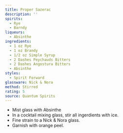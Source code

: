 ```yaml
---
title: Proper Sazerac
description: ''
spirits:
  - Rye
  - Barndy
liqueurs:
  - Absinthe
ingredients:
  - 1 oz Rye
  - 1 oz Brandy
  - 1/2 oz Simple Syrup
  - 2 Dashes Peychauds Bitters
  - 2 Dashes Angostura Bitters
  - Absinthe
styles:
  - Spirit Forward
glassware: Nick & Nora
method: Stirred
rating: 5
source: Quantum Spirits
---
```


- Mist glass with Absinthe
- In a cocktail mixing glass, stir all ingerdients with ice.
- Fine strain to a Nick & Nora glass.
- Garnish with orange peel.
